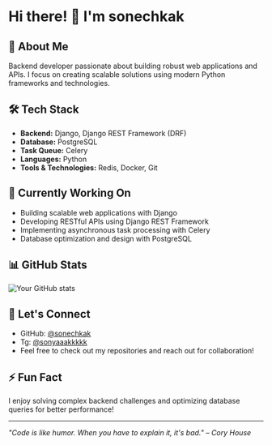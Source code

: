 # Hi there! 👋 I'm sonechkak

## 🚀 About Me
Backend developer passionate about building robust web applications and APIs. I focus on creating scalable solutions using modern Python frameworks and technologies.

## 🛠️ Tech Stack
- **Backend:** Django, Django REST Framework (DRF)
- **Database:** PostgreSQL
- **Task Queue:** Celery
- **Languages:** Python
- **Tools & Technologies:** Redis, Docker, Git

## 🔭 Currently Working On
- Building scalable web applications with Django
- Developing RESTful APIs using Django REST Framework
- Implementing asynchronous task processing with Celery
- Database optimization and design with PostgreSQL

## 📊 GitHub Stats
![Your GitHub stats](https://github-readme-stats.vercel.app/api?username=sonechkak&show_icons=true&theme=radical)

## 🔗 Let's Connect
- GitHub: [@sonechkak](https://github.com/sonechkak)
- Tg: [@sonyaaakkkkk](https://t.me/sonyaaakkkkk)
- Feel free to check out my repositories and reach out for collaboration!

## ⚡ Fun Fact
I enjoy solving complex backend challenges and optimizing database queries for better performance!

---
*"Code is like humor. When you have to explain it, it's bad." – Cory House*
